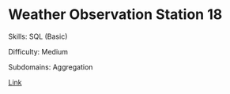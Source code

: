 # Weather Observation Station 18

Skills: SQL (Basic)

Difficulty: Medium

Subdomains: Aggregation

[Link](https://www.hackerrank.com/challenges/weather-observation-station-18)
